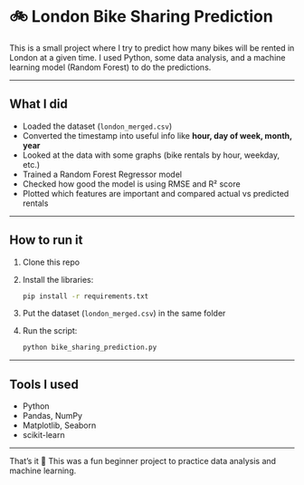 # 🚲 London Bike Sharing Prediction

This is a small project where I try to predict how many bikes will be rented in London at a given time.
I used Python, some data analysis, and a machine learning model (Random Forest) to do the predictions.

---

## What I did

* Loaded the dataset (`london_merged.csv`)
* Converted the timestamp into useful info like **hour, day of week, month, year**
* Looked at the data with some graphs (bike rentals by hour, weekday, etc.)
* Trained a Random Forest Regressor model
* Checked how good the model is using RMSE and R² score
* Plotted which features are important and compared actual vs predicted rentals

---

## How to run it

1. Clone this repo
2. Install the libraries:

   ```bash
   pip install -r requirements.txt
   ```
3. Put the dataset (`london_merged.csv`) in the same folder
4. Run the script:

   ```bash
   python bike_sharing_prediction.py
   ```

---

## Tools I used

* Python
* Pandas, NumPy
* Matplotlib, Seaborn
* scikit-learn

---

That’s it 🙂 This was a fun beginner project to practice data analysis and machine learning.

